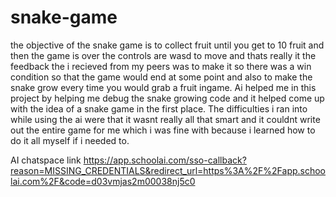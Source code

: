 # snake-game
the objective of the snake game is to collect fruit until you get to 10 fruit and then the game is over the controls are wasd to move and thats really it the feedback the i recieved from my peers was to make it so there was a win condition so that the game would end at some point and also to make the snake grow every time you would grab a fruit ingame. Ai helped me in this project by helping me debug the snake growing code and it helped come up with the idea of a snake game in the first place. The difficulties i ran into while using the ai were that it wasnt really all that smart and it couldnt write out the entire game for me which i was fine with because i learned how to do it all myself if i needed to.

AI chatspace link https://app.schoolai.com/sso-callback?reason=MISSING_CREDENTIALS&redirect_url=https%3A%2F%2Fapp.schoolai.com%2F&code=d03vmjas2m00038nj5c0
